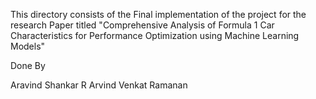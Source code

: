 This directory consists of the Final implementation of the project for the research Paper titled "Comprehensive Analysis of Formula 1 Car Characteristics for Performance Optimization using Machine Learning Models"

Done By

Aravind Shankar R
Arvind Venkat Ramanan

